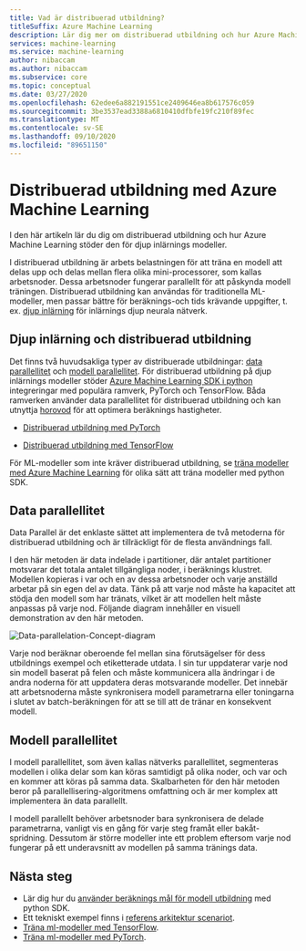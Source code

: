 ```yaml
---
title: Vad är distribuerad utbildning?
titleSuffix: Azure Machine Learning
description: Lär dig mer om distribuerad utbildning och hur Azure Machine Learning stöder det.
services: machine-learning
ms.service: machine-learning
author: nibaccam
ms.author: nibaccam
ms.subservice: core
ms.topic: conceptual
ms.date: 03/27/2020
ms.openlocfilehash: 62edee6a882191551ce2409646ea8b617576c059
ms.sourcegitcommit: 3be3537ead3388a6810410dfbfe19fc210f89fec
ms.translationtype: MT
ms.contentlocale: sv-SE
ms.lasthandoff: 09/10/2020
ms.locfileid: "89651150"
---
```

# <a name="distributed-training-with-azure-machine-learning"></a>Distribuerad utbildning med Azure Machine Learning

I den här artikeln lär du dig om distribuerad utbildning och hur Azure Machine Learning stöder den för djup inlärnings modeller. 

I distribuerad utbildning är arbets belastningen för att träna en modell att delas upp och delas mellan flera olika mini-processorer, som kallas arbetsnoder. Dessa arbetsnoder fungerar parallellt för att påskynda modell träningen. Distribuerad utbildning kan användas för traditionella ML-modeller, men passar bättre för beräknings-och tids krävande uppgifter, t. ex. [djup inlärning](concept-deep-learning-vs-machine-learning.md) för inlärnings djup neurala nätverk. 

## <a name="deep-learning-and-distributed-training"></a>Djup inlärning och distribuerad utbildning 

Det finns två huvudsakliga typer av distribuerade utbildningar: [data parallellitet](#data-parallelism) och [modell parallellitet](#model-parallelism). För distribuerad utbildning på djup inlärnings modeller stöder [Azure Machine Learning SDK i python](https://docs.microsoft.com/python/api/overview/azure/ml/intro?view=azure-ml-py&preserve-view=true) integreringar med populära ramverk, PyTorch och TensorFlow. Båda ramverken använder data parallellitet för distribuerad utbildning och kan utnyttja [horovod](https://horovod.readthedocs.io/en/latest/summary_include.html) för att optimera beräknings hastigheter. 

* [Distribuerad utbildning med PyTorch](how-to-train-pytorch.md#distributed-training)

* [Distribuerad utbildning med TensorFlow](how-to-train-tensorflow.md#distributed-training)

För ML-modeller som inte kräver distribuerad utbildning, se [träna modeller med Azure Machine Learning](concept-train-machine-learning-model.md#python-sdk) för olika sätt att träna modeller med python SDK.

## <a name="data-parallelism"></a>Data parallellitet

Data Parallel är det enklaste sättet att implementera de två metoderna för distribuerad utbildning och är tillräckligt för de flesta användnings fall.

I den här metoden är data indelade i partitioner, där antalet partitioner motsvarar det totala antalet tillgängliga noder, i beräknings klustret. Modellen kopieras i var och en av dessa arbetsnoder och varje anställd arbetar på sin egen del av data. Tänk på att varje nod måste ha kapacitet att stödja den modell som har tränats, vilket är att modellen helt måste anpassas på varje nod. Följande diagram innehåller en visuell demonstration av den här metoden.

![Data-parallelation-Concept-diagram](./media/concept-distributed-training/distributed-training.svg)

Varje nod beräknar oberoende fel mellan sina förutsägelser för dess utbildnings exempel och etiketterade utdata. I sin tur uppdaterar varje nod sin modell baserat på felen och måste kommunicera alla ändringar i de andra noderna för att uppdatera deras motsvarande modeller. Det innebär att arbetsnoderna måste synkronisera modell parametrarna eller toningarna i slutet av batch-beräkningen för att se till att de tränar en konsekvent modell. 

## <a name="model-parallelism"></a>Modell parallellitet

I modell parallellitet, som även kallas nätverks parallellitet, segmenteras modellen i olika delar som kan köras samtidigt på olika noder, och var och en kommer att köras på samma data. Skalbarheten för den här metoden beror på parallellisering-algoritmens omfattning och är mer komplex att implementera än data parallellt. 

I modell parallellt behöver arbetsnoder bara synkronisera de delade parametrarna, vanligt vis en gång för varje steg framåt eller bakåt-spridning. Dessutom är större modeller inte ett problem eftersom varje nod fungerar på ett underavsnitt av modellen på samma tränings data.

## <a name="next-steps"></a>Nästa steg

* Lär dig hur du [använder beräknings mål för modell utbildning](how-to-set-up-training-targets.md) med python SDK.
* Ett tekniskt exempel finns i [referens arkitektur scenariot](https://docs.microsoft.com/azure/architecture/reference-architectures/ai/training-deep-learning).
* [Träna ml-modeller med TensorFlow](how-to-train-tensorflow.md).
* [Träna ml-modeller med PyTorch](how-to-train-pytorch.md). 